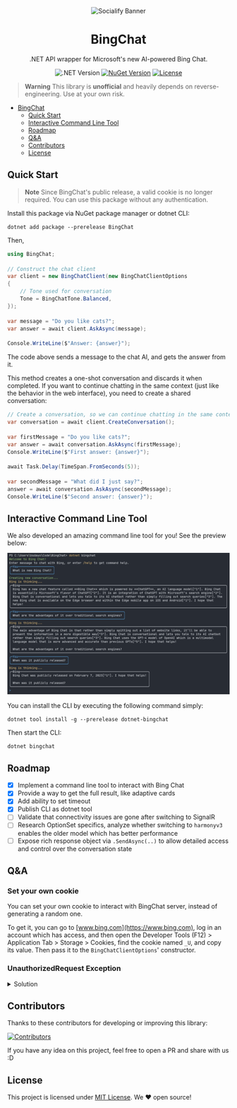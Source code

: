 ﻿<div align="center">

![Socialify Banner](https://socialify.git.ci/bsdayo/BingChat/image?font=Inter&language=1&logo=https%3A%2F%2Fupload.wikimedia.org%2Fwikipedia%2Fcommons%2F9%2F9c%2FBing_Fluent_Logo.svg&name=1&owner=1&pattern=Circuit%20Board&theme=Auto&description=1)

# BingChat

.NET API wrapper for Microsoft's new AI-powered Bing Chat.

![.NET Version](https://img.shields.io/badge/.NET-6-blue)
[![NuGet Version](https://img.shields.io/nuget/v/BingChat?label=NuGet)](https://www.nuget.org/packages/BingChat)
[![License](https://img.shields.io/badge/License-MIT-brightgreen)](./LICENSE)

</div>

> **Warning**
> This library is **unofficial** and heavily depends on reverse-engineering. Use at your own risk.

- [BingChat](#bingchat)
    - [Quick Start](#quick-start)
    - [Interactive Command Line Tool](#interactive-command-line-tool)
    - [Roadmap](#roadmap)
    - [Q\&A](#qa)
    - [Contributors](#contributors)
    - [License](#license)

## Quick Start

> **Note**
> Since BingChat's public release, a valid cookie is no longer required. You can use this package without any
> authentication.

Install this package via NuGet package manager or dotnet CLI:

```
dotnet add package --prerelease BingChat
```

Then,

```csharp
using BingChat;

// Construct the chat client
var client = new BingChatClient(new BingChatClientOptions
{
    // Tone used for conversation
    Tone = BingChatTone.Balanced,
});

var message = "Do you like cats?";
var answer = await client.AskAsync(message);

Console.WriteLine($"Answer: {answer}");
```

The code above sends a message to the chat AI, and gets the answer from it.

This method creates a one-shot conversation and discards it when completed.
If you want to continue chatting in the same context (just like the behavior in the web interface), you need to create a
shared conversation:

```csharp
// Create a conversation, so we can continue chatting in the same context.
var conversation = await client.CreateConversation();

var firstMessage = "Do you like cats?";
var answer = await conversation.AskAsync(firstMessage);
Console.WriteLine($"First answer: {answer}");

await Task.Delay(TimeSpan.FromSeconds(5));

var secondMessage = "What did I just say?";
answer = await conversation.AskAsync(secondMessage);
Console.WriteLine($"Second answer: {answer}");
```

## Interactive Command Line Tool

We also developed an amazing command line tool for you! See the preview below:

![CLI Preview](./assets/cli-screenshot.png)

You can install the CLI by executing the following command simply:

```shell
dotnet tool install -g --prerelease dotnet-bingchat
```

Then start the CLI:

```shell
dotnet bingchat
```

## Roadmap

- [x] Implement a command line tool to interact with Bing Chat
- [x] Provide a way to get the full result, like adaptive cards
- [x] Add ability to set timeout
- [x] Publish CLI as dotnet tool
- [ ] Validate that connectivity issues are gone after switching to SignalR
- [ ] Research OptionSet specifics, analyze whether switching to `harmonyv3` enables the older model which has better
  performance
- [ ] Expose rich response object via `.SendAsync(..)` to allow detailed access and control over the conversation state

## Q&A

### Set your own cookie

You can set your own cookie to interact with BingChat server, instead of generating a random one.

To get it, you can go to [www.bing.com](https://www.bing.com), log in an account which has access, and then open the
Developer Tools (F12) > Application Tab > Storage > Cookies, find the cookie named `_U`, and
copy its value. Then pass it to the `BingChatClientOptions`' constructor.

### UnauthorizedRequest Exception

<details>
<summary>Solution</summary>

There are multiple reasons. You may follow these steps to handle the problem.

1. Refresh the webpage, confirm that the '_U' value is up to date and copied correctly, and retry.
2. If you are using a proxy (VPN), try setting the global proxy, and retry. The code is as follows:

    ```csharp
    HttpClient.DefaultProxy = new WebProxy("127.0.0.1:8807"); //Your proxy address and port
    ```

3. Find another cookie named 'KievRPSSecAuth', set its value, and retry. The code is as follows:

    ```csharp
    var client = new BingChatClient(new BingChatClientOptions {
        // The "_U" cookie's value
        CookieU = strU,
        // The "KievRPSSecAuth" cookie's value
        CookieKievRPSSecAuth = strKievRPSSecAuth,
    });
    ```

4. Open the browser menu > Extensions. Search for 'Cookie Editor' and install it.
   Go to Bing Chat webpage and export all cookies to to a local file in JSON format.
   Set file path value as follows (The "_U" and "KievRPSSecAuth" value are not needed at this time):

    ```csharp
    var client = new BingChatClient(new BingChatClientOptions {
        // The exported cookie file path
        CookieFilePath = strFilePath,
    });
    ```

</details>

## Contributors

Thanks to these contributors for developing or improving this library:

[![Contributors](https://contrib.rocks/image?repo=b1acksoil/BingChat)](https://github.com/b1acksoil/BingChat/graphs/contributors)

If you have any idea on this project, feel free to open a PR and share with us :D

## License

This project is licensed under [MIT License](./LICENSE). We ❤ open source!
